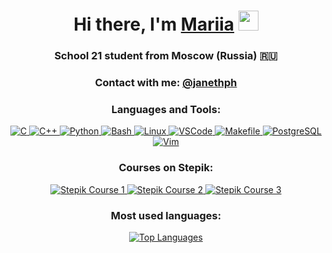 <h1 align="center">Hi there, I'm <a href="https://daniilshat.ru/" target="_blank">Mariia</a>
<img src="https://github.com/blackcater/blackcater/raw/main/images/Hi.gif" height="32"/></h1>
<h3 align="center">School 21 student from Moscow (Russia) 🇷🇺</h3>

<h3 align="center">Contact with me: <a href="https://t.me/janethph" target="_blank">@janethph</a></h3>

<h3 align="center">Languages and Tools:</h3>
<p align="center">
    <a href="https://www.cprogramming.com/" target="_blank">
        <img src="https://img.shields.io/badge/C-00599C?style=flat&logo=c&logoColor=white" alt="C" />
    </a>
    <a href="https://cplusplus.com/" target="_blank">
        <img src="https://img.shields.io/badge/C%2B%2B-00599C?style=flat&logo=c%2B%2B&logoColor=white" alt="C++" />
    </a>
    <a href="https://www.python.org/" target="_blank">
        <img src="https://img.shields.io/badge/Python-3776AB?style=flat&logo=python&logoColor=white" alt="Python" />
    </a>
    <a href="https://www.gnu.org/software/bash/" target="_blank">
        <img src="https://img.shields.io/badge/Bash-4EAA25?style=flat&logo=gnu-bash&logoColor=white" alt="Bash" />
    </a>
    <a href="https://www.linux.org/" target="_blank">
        <img src="https://img.shields.io/badge/Linux-FCC624?style=flat&logo=linux&logoColor=black" alt="Linux" />
    </a>
    <a href="https://code.visualstudio.com/" target="_blank">
        <img src="https://img.shields.io/badge/VSCode-007ACC?style=flat&logo=visual-studio-code&logoColor=white" alt="VSCode" />
    </a>
    <a href="https://earthly.dev/blog/make-tutorial/" target="_blank">
        <img src="https://img.shields.io/badge/Makefile-E2231A?style=flat&logo=gnu&logoColor=white" alt="Makefile"/>
    </a>
    <a href="https://www.postgresql.org/" target="_blank">
        <img src="https://img.shields.io/badge/PostgreSQL-4169E1?style=flat&logo=postgresql&logoColor=white" alt="PostgreSQL" />
    </a>
    <a href="https://www.altlinux.org/Vim_учебник" target="_blank">
        <img src="https://img.shields.io/badge/Vim-019733?style=flat&logo=vim&logoColor=white" alt="Vim" />
    </a>
</p>

<h3 align="center">Courses on Stepik:</h3>
<p align="center">
    <a href="https://stepik.org/cert/2649923" target="_blank">
        <img src="https://img.shields.io/badge/Stepik%20Course%201-007ACC?style=flat&logo=stepik&logoColor=white" alt="Stepik Course 1" />
    </a>
    <a href="https://stepik.org/cert/2647478" target="_blank">
        <img src="https://img.shields.io/badge/Stepik%20Course%202-007ACC?style=flat&logo=stepik&logoColor=white" alt="Stepik Course 2" />
    </a>
    <a href="https://stepik.org/cert/2426831" target="_blank">
        <img src="https://img.shields.io/badge/Stepik%20Course%203-007ACC?style=flat&logo=stepik&logoColor=white" alt="Stepik Course 3" />
    </a>
</p>



<h3 align="center">Most used languages:</h3>
<p align="center">
    <a href="https://github.com/ShevchenkoMariia/github-readme-stats">
        <img src="https://github-readme-stats.vercel.app/api/top-langs/?username=ShevchenkoMariia" alt="Top Languages">
    </a>
</p>
